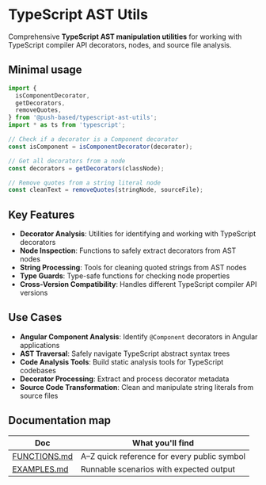 # TypeScript AST Utils

Comprehensive **TypeScript AST manipulation utilities** for working with TypeScript compiler API decorators, nodes, and source file analysis.

## Minimal usage

```ts
import {
  isComponentDecorator,
  getDecorators,
  removeQuotes,
} from '@push-based/typescript-ast-utils';
import * as ts from 'typescript';

// Check if a decorator is a Component decorator
const isComponent = isComponentDecorator(decorator);

// Get all decorators from a node
const decorators = getDecorators(classNode);

// Remove quotes from a string literal node
const cleanText = removeQuotes(stringNode, sourceFile);
```

## Key Features

- **Decorator Analysis**: Utilities for identifying and working with TypeScript decorators
- **Node Inspection**: Functions to safely extract decorators from AST nodes
- **String Processing**: Tools for cleaning quoted strings from AST nodes
- **Type Guards**: Type-safe functions for checking node properties
- **Cross-Version Compatibility**: Handles different TypeScript compiler API versions

## Use Cases

- **Angular Component Analysis**: Identify `@Component` decorators in Angular applications
- **AST Traversal**: Safely navigate TypeScript abstract syntax trees
- **Code Analysis Tools**: Build static analysis tools for TypeScript codebases
- **Decorator Processing**: Extract and process decorator metadata
- **Source Code Transformation**: Clean and manipulate string literals from source files

## Documentation map

| Doc                            | What you'll find                            |
| ------------------------------ | ------------------------------------------- |
| [FUNCTIONS.md](./FUNCTIONS.md) | A–Z quick reference for every public symbol |
| [EXAMPLES.md](./EXAMPLES.md)   | Runnable scenarios with expected output     |

```

```
